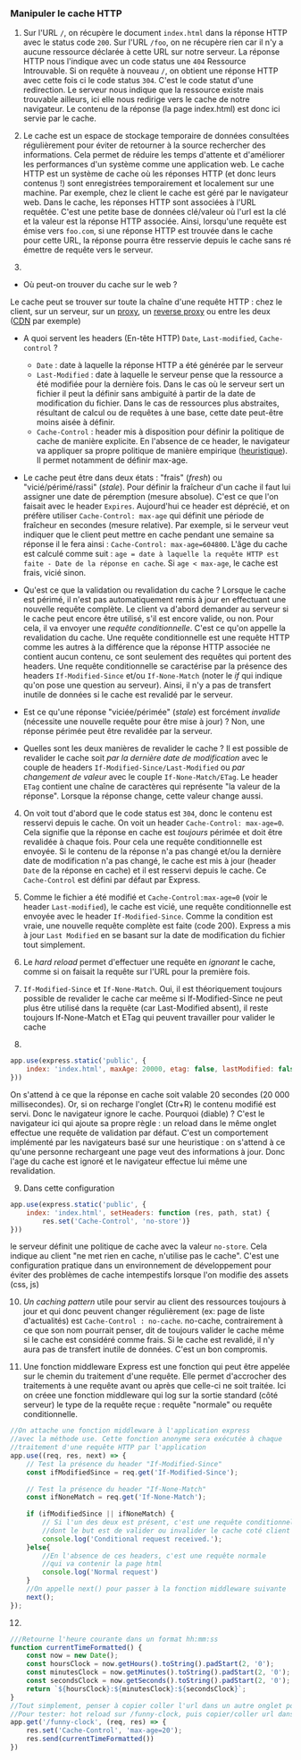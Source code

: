 ### Manipuler le cache HTTP

1. Sur l'URL `/`, on récupère le document `index.html` dans la réponse HTTP avec le status code `200`. Sur l'URL `/foo`, on ne récupère rien car il n'y a aucune ressource déclarée à cette URL sur notre serveur. La réponse HTTP nous l'indique avec un code status une `404` Ressource Introuvable. Si on requête à nouveau `/`, on obtient une réponse HTTP avec cette fois ci le code status `304`. C'est le code statut d'une redirection. Le serveur nous indique que la ressource existe mais trouvable ailleurs, ici elle nous redirige vers le cache de notre navigateur. Le contenu de la réponse (la page index.html) est donc ici servie par le cache.

2. Le cache est un espace de stockage temporaire de données consultées régulièrement pour éviter de retourner à la source rechercher des informations. Cela permet de réduire les temps d'attente et d'améliorer les performances d'un système comme une application web. Le cache HTTP est un système de cache où les réponses HTTP (et donc leurs contenus !) sont enregistrées temporairement et localement sur une machine. Par exemple, chez le client le cache est géré par le navigateur web. Dans le cache, les réponses HTTP sont associées à l'URL requêtée. C'est une petite base de données clé/valeur où l'url est la clé et la valeur est la réponse HTTP associée. Ainsi, lorsqu'une requête est émise vers `foo.com`, si une réponse HTTP est trouvée dans le cache pour cette URL, la réponse pourra être resservie depuis le cache sans ré émettre de requête vers le serveur. 


3. 

- Où peut-on trouver du cache sur le web ? 

Le cache peut se trouver sur toute la chaîne d'une requête HTTP : chez le client, sur un serveur, sur un [proxy](https://fr.wikipedia.org/wiki/Proxy), un [reverse proxy](https://fr.wikipedia.org/wiki/Proxy_inverse) ou entre les deux ([CDN](https://fr.wikipedia.org/wiki/R%C3%A9seau_de_diffusion_de_contenu) par exemple)


- A quoi servent les headers (En-tête HTTP) `Date`, `Last-modified`, `Cache-control` ? 
  - `Date` : date à laquelle la réponse HTTP a été générée par le serveur
  - `Last-Modified` : date à laquelle le serveur pense que la ressource a été modifiée pour la dernière fois. Dans le cas où le serveur sert un fichier il peut la définir sans ambiguité à partir de la date de modification du fichier. Dans le cas de ressources plus abstraites, résultant de calcul ou de requêtes à une base, cette date peut-être moins aisée à définir.
  - `Cache-Control` : header mis à disposition pour définir la politique de cache de manière explicite. En l'absence de ce header, le navigateur va appliquer sa propre politique de manière empirique ([heuristique](https://developer.mozilla.org/en-US/docs/Web/HTTP/Caching#heuristic_caching)). Il permet notamment de définir max-age.


- Le cache peut être dans deux états : "frais" (*fresh*) ou "vicié/périmé/rassi" (*stale*). Pour définir la fraîcheur d'un cache il faut lui assigner une date de péremption (mesure absolue). C'est ce que l'on faisait avec le header `Expires`. Aujourd'hui ce header est déprécié, et on préfère utiliser `Cache-Control: max-age` qui définit une période de fraîcheur en secondes (mesure relative). Par exemple, si le serveur veut indiquer que le client peut mettre en cache pendant une semaine sa réponse il le fera ainsi : `Cache-Control: max-age=604800`. L'âge du cache est calculé comme suit : `age = date à laquelle la requête HTTP est faite - Date de la réponse en cache`. Si `age < max-age`, le cache est frais, vicié sinon.
- Qu'est ce que la validation ou revalidation du cache ? Lorsque le cache est périmé, il n'est pas automatiquement remis à jour en effectuant une nouvelle requête complète. Le client va d'abord demander au serveur si le cache peut encore être utilisé, s'il est encore valide, ou non. Pour cela, il va envoyer une *requête conditionnelle*. C'est ce qu'on appelle la revalidation du cache. Une requête conditionnelle est une requête HTTP comme les autres à la différence que la réponse HTTP associée ne contient aucun contenu, ce sont seulement des requêtes qui portent des headers. Une requête conditionnelle se caractérise par la présence des headers `If-Modified-Since` et/ou `If-None-Match` (noter le *if* qui indique qu'on pose une question au serveur). Ainsi, il n'y a pas de transfert inutile de données si le cache est revalidé par le serveur.
-  Est ce qu'une réponse "viciée/périmée" (*stale*) est forcément *invalide* (nécessite une nouvelle requête pour être mise à jour) ? Non, une réponse périmée peut être revalidée par la serveur.
-  Quelles sont les deux manières de revalider le cache ? Il est possible de revalider le cache soit *par la dernière date de modification* avec le couple de headers `If-Modified-Since/Last-Modified` ou *par changement de valeur* avec le couple `If-None-Match/ETag`. Le header `ETag` contient une chaîne de caractères qui représente "la valeur de la réponse". Lorsque la réponse change, cette valeur change aussi.


4. On voit tout d'abord que le code status est `304`, donc le contenu est resservi depuis le cache. On voit un header `Cache-Control: max-age=0`. Cela signifie que la réponse en cache est *toujours* périmée et doit être revalidée à chaque fois. Pour cela une requête conditionnelle est envoyée. Si le contenu de la réponse n'a pas changé et/ou la dernière date de modification n'a pas changé, le cache est mis à jour (header `Date` de la réponse en cache) et il est resservi depuis le cache. Ce `Cache-Control` est défini par défaut par Express.


5. Comme le fichier a été modifié et `Cache-Control:max-age=0` (voir le header `Last-modified`), le cache est vicié, une requête conditionnelle est envoyée avec le header `If-Modified-Since`. Comme la condition est vraie, une nouvelle requête complète est faite (code 200). Express a mis à jour `Last Modified` en se basant sur la date de modification du fichier tout simplement.


6. Le *hard reload* permet d'effectuer une requête en *ignorant* le cache, comme si on faisait la requête sur l'URL pour la première fois.


7. `If-Modified-Since` et `If-None-Match`. Oui, il est théoriquement toujours possible de revalider le cache car meême si If-Modified-Since ne peut plus être utilisé dans la requête (car Last-Modified absent), il reste toujours If-None-Match et ETag qui peuvent travailler pour valider le cache

8.

~~~js
app.use(express.static('public', {
    index: 'index.html', maxAge: 20000, etag: false, lastModified: false
}))
~~~

On s'attend à ce que la réponse en cache soit valable 20 secondes (20 000 millisecondes). Or, si on recharge l'onglet (Ctr+R) le contenu modifié est servi. Donc le navigateur ignore le cache. Pourquoi (diable) ? C'est le navigateur ici qui ajoute sa propre règle : un reload dans le même onglet effectue une requête de validation par défaut. C'est un comportement implémenté par les navigateurs basé sur une heuristique : on s'attend à ce qu'une personne rechargeant une page veut des informations à jour. Donc l'age du cache est ignoré et le navigateur effectue lui même une revalidation.

9. Dans cette configuration 

~~~js
app.use(express.static('public', {
    index: 'index.html', setHeaders: function (res, path, stat) {
        res.set('Cache-Control', 'no-store')}
}))
~~~

le serveur définit une politique de cache avec la valeur `no-store`. Cela indique au client "ne met rien en cache, n'utilise pas le cache". C'est une configuration pratique dans un environnement de développement pour éviter des problèmes de cache intempestifs lorsque l'on modifie des assets (css, js)



10. *Un caching pattern* utile pour servir au client des ressources toujours à jour et qui donc peuvent changer régulièrement (ex: page de liste d'actualités) est `Cache-Control : no-cache`. no-cache, contrairement à ce que son nom pourrait penser, dit de toujours valider le cache même si le cache est considéré comme frais. Si le cache est revalidé, il n'y aura pas de transfert inutile de données. C'est un bon compromis.


11.  Une fonction middleware Express est une fonction qui peut être appelée sur le chemin du traitement d'une requête. Elle permet d'accrocher des traitements à une requête avant ou après que celle-ci ne soit traitée. Ici on créee une fonction middleware qui log sur la sortie standard (côté serveur) le type de la requête reçue : requête "normale" ou requête conditionnelle.

~~~js
//On attache une fonction middleware à l'application express
//avec la méthode use. Cette fonction anonyme sera exécutée à chaque
//traitement d'une requête HTTP par l'application
app.use((req, res, next) => {
    // Test la présence du header "If-Modified-Since"
    const ifModifiedSince = req.get('If-Modified-Since');
    
    // Test la présence du header "If-None-Match"
    const ifNoneMatch = req.get('If-None-Match');
    
    if (ifModifiedSince || ifNoneMatch) {
        // Si l'un des deux est présent, c'est une requête conditionnelle
        //dont le but est de valider ou invalider le cache coté client
        console.log('Conditional request received.');
    }else{
        //En l'absence de ces headers, c'est une requête normale
        //qui va contenir la page html
        console.log('Normal request')
    }
    //On appelle next() pour passer à la fonction middleware suivante
    next();
});
~~~


12.  

~~~js
///Retourne l'heure courante dans un format hh:mm:ss
function currentTimeFormatted() {
    const now = new Date();
    const hoursClock = now.getHours().toString().padStart(2, '0');
    const minutesClock = now.getMinutes().toString().padStart(2, '0');
    const secondsClock = now.getSeconds().toString().padStart(2, '0');
    return `${hoursClock}:${minutesClock}:${secondsClock}`;
}
//Tout simplement, penser à copier coller l'url dans un autre onglet pour utiliser le cache. Cf question 8.
//Pour tester: hot reload sur /funny-clock, puis copier/coller url dans un autre tab
app.get('/funny-clock', (req, res) => {
    res.set('Cache-Control', 'max-age=20');
    res.send(currentTimeFormatted())
})
~~~